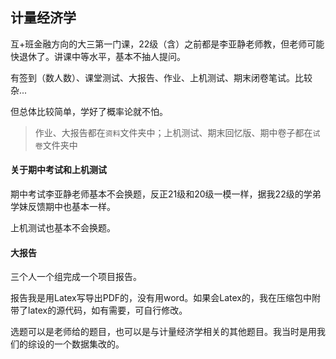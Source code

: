 ## 计量经济学

互+班金融方向的大三第一门课，22级（含）之前都是李亚静老师教，但老师可能快退休了。讲课中等水平，基本不抽人提问。

有签到（数人数）、课堂测试、大报告、作业、上机测试、期末闭卷笔试。比较杂...

但总体比较简单，学好了概率论就不怕。

> 作业、大报告都在`资料`文件夹中；上机测试、期末回忆版、期中卷子都在`试卷`文件夹中

#### 关于期中考试和上机测试

期中考试李亚静老师基本不会换题，反正21级和20级一模一样，据我22级的学弟学妹反馈期中也基本一样。

上机测试也基本不会换题。

#### 大报告

三个人一个组完成一个项目报告。

报告我是用Latex写导出PDF的，没有用word。如果会Latex的，我在压缩包中附带了latex的源代码，如有需要，可自行修改。

选题可以是老师给的题目，也可以是与计量经济学相关的其他题目。我当时是用我们的综设的一个数据集改的。
